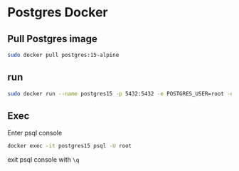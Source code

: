 # Postgres Docker

## Pull Postgres image

```bash
sudo docker pull postgres:15-alpine

```

## run

```bash
sudo docker run --name postgres15 -p 5432:5432 -e POSTGRES_USER=root -e POSTGRES_PASSWORD=mysecretpassword -d postgres:15-alpine
```

## Exec

Enter psql console
```bash
docker exec -it postgres15 psql -U root
```

exit psql console with `\q`